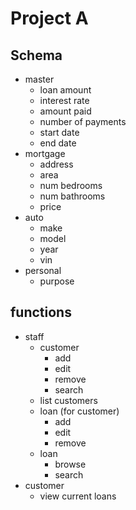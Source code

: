 # Project A

## Schema

* master
  * loan amount
  * interest rate
  * amount paid
  * number of payments
  * start date
  * end date
* mortgage
  * address
  * area
  * num bedrooms
  * num bathrooms
  * price
* auto
  * make
  * model
  * year
  * vin
* personal
  * purpose

## functions

* staff
  * customer
    * add
    * edit
    * remove
    * search
  * list customers
  * loan (for customer)
    * add
    * edit
    * remove
  * loan
    * browse
    * search
* customer
  * view current loans
